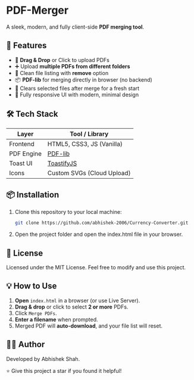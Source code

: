 # PDF-Merger

A sleek, modern, and fully client-side **PDF merging tool**.

## 🚀 Features

- 📁 **Drag & Drop** or Click to upload PDFs
- ➕ Upload **multiple PDFs from different folders**
- 🧹 Clean file listing with **remove** option
- 📦 **PDF-lib** for merging directly in browser (no backend)
- 🧽 Clears selected files after merge for a fresh start
- 📱 Fully responsive UI with modern, minimal design

## 🛠️ Tech Stack

| Layer       | Tool / Library       |
|-------------|----------------------|
| Frontend    | HTML5, CSS3, JS (Vanilla) |
| PDF Engine  | [PDF-lib](https://github.com/Hopding/pdf-lib) |
| Toast UI    | [ToastifyJS](https://apvarun.github.io/toastify-js/) |
| Icons       | Custom SVGs (Cloud Upload) |

## 📦 Installation
1. Clone this repository to your local machine:
   ```bash
   git clone https://github.com/abhishek-2006/Currency-Converter.git

2. Open the project folder and open the index.html file in your browser.

## 📄 License
Licensed under the MIT License. Feel free to modify and use this project.

## 💡 How to Use

1. **Open** `index.html` in a browser (or use Live Server).
2. **Drag & drop** or click to select **2 or more** PDFs.
3. Click `Merge PDFs`.
4. **Enter a filename** when prompted.
5. Merged PDF will **auto-download**, and your file list will reset.

## 👨‍💻 Author
Developed by Abhishek Shah.

⭐ Give this project a star if you found it helpful!

